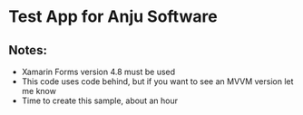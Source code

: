 # Test App for Anju Software

## Notes:

* Xamarin Forms version 4.8 must be used
* This code uses code behind, but if you want to see an MVVM version let me know
* Time to create this sample, about an hour


 
